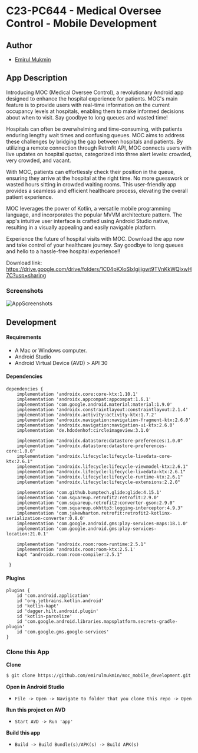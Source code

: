 # C23-PC644 - Medical Oversee Control - Mobile Development

## Author
- [Emirul Mukmin](https://github.com/emirulmukmin)

## App Description

Introducing MOC (Medical Oversee Control), a revolutionary Android app designed to enhance the hospital experience for patients. MOC's main feature is to provide users with real-time information on the current occupancy levels at hospitals, enabling them to make informed decisions about when to visit. Say goodbye to long queues and wasted time!

Hospitals can often be overwhelming and time-consuming, with patients enduring lengthy wait times and confusing queues. MOC aims to address these challenges by bridging the gap between hospitals and patients. By utilizing a remote connection through Retrofit API, MOC connects users with live updates on hospital quotas, categorized into three alert levels: crowded, very crowded, and vacant.

With MOC, patients can effortlessly check their position in the queue, ensuring they arrive at the hospital at the right time. No more guesswork or wasted hours sitting in crowded waiting rooms. This user-friendly app provides a seamless and efficient healthcare process, elevating the overall patient experience.

MOC leverages the power of Kotlin, a versatile mobile programming language, and incorporates the popular MVVM architecture pattern. The app's intuitive user interface is crafted using Android Studio native, resulting in a visually appealing and easily navigable platform.

Experience the future of hospital visits with MOC. Download the app now and take control of your healthcare journey. Say goodbye to long queues and hello to a hassle-free hospital experience!!

Download link: https://drive.google.com/drive/folders/1C04pKXoSlxlgijigwt9TVnKkWQIxwH7C?usp=sharing

### Screenshots
![AppScreenshots](https://raw.githubusercontent.com/emirulmukmin/moc_mobile_development/main/MOC%20App.png)

## Development

#### Requirements
* A Mac or Windows computer.
* Android Studio
* Android Virtual Device (AVD) > API 30

#### Dependencies
```Gradle
dependencies {
    implementation 'androidx.core:core-ktx:1.10.1'
    implementation 'androidx.appcompat:appcompat:1.6.1'
    implementation 'com.google.android.material:material:1.9.0'
    implementation 'androidx.constraintlayout:constraintlayout:2.1.4'
    implementation 'androidx.activity:activity-ktx:1.7.2'
    implementation 'androidx.navigation:navigation-fragment-ktx:2.6.0'
    implementation 'androidx.navigation:navigation-ui-ktx:2.6.0'
    implementation 'de.hdodenhof:circleimageview:3.1.0'

    implementation "androidx.datastore:datastore-preferences:1.0.0"
    implementation "androidx.datastore:datastore-preferences-core:1.0.0"
    implementation "androidx.lifecycle:lifecycle-livedata-core-ktx:2.6.1"
    implementation "androidx.lifecycle:lifecycle-viewmodel-ktx:2.6.1"
    implementation "androidx.lifecycle:lifecycle-livedata-ktx:2.6.1"
    implementation "androidx.lifecycle:lifecycle-runtime-ktx:2.6.1"
    implementation "androidx.lifecycle:lifecycle-extensions:2.2.0"

    implementation 'com.github.bumptech.glide:glide:4.15.1'
    implementation 'com.squareup.retrofit2:retrofit:2.9.0'
    implementation "com.squareup.retrofit2:converter-gson:2.9.0"
    implementation "com.squareup.okhttp3:logging-interceptor:4.9.3"
    implementation 'com.jakewharton.retrofit:retrofit2-kotlinx-serialization-converter:0.8.0'
    implementation 'com.google.android.gms:play-services-maps:18.1.0'
    implementation 'com.google.android.gms:play-services-location:21.0.1'
    
    implementation "androidx.room:room-runtime:2.5.1"
    implementation 'androidx.room:room-ktx:2.5.1'
    kapt "androidx.room:room-compiler:2.5.1"
    
 }
```
    
#### Plugins
```Gradle
plugins {
    id 'com.android.application'
    id 'org.jetbrains.kotlin.android'
    id 'kotlin-kapt'
    id 'dagger.hilt.android.plugin'
    id 'kotlin-parcelize'
    id 'com.google.android.libraries.mapsplatform.secrets-gradle-plugin'
    id 'com.google.gms.google-services'
}
```

### Clone this App

**Clone**
```bash
$ git clone https://github.com/emirulmukmin/moc_mobile_development.git
```

**Open in Android Studio**
* `File -> Open -> Navigate to folder that you clone this repo -> Open`

**Run this project on AVD**
* `Start AVD -> Run 'app'`

**Build this app**
* `Build -> Build Bundle(s)/APK(s) -> Build APK(s)`
